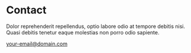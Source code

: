 
# Contact

Dolor reprehenderit repellendus, optio labore odio at tempore debitis nisi.
Quasi debitis tenetur eaque molestias non porro odio sapiente.

your-email@domain.com 

